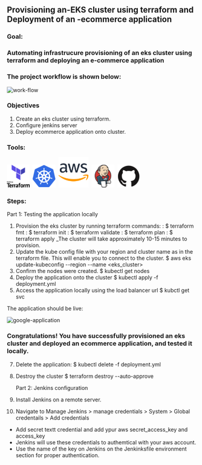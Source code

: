 ## Provisioning an-EKS cluster using terraform and Deployment of an -ecommerce application


### Goal:

### Automating infrastrucure provisioning of an eks cluster using terraform and deploying an e-commerce application  

### The project workflow is shown below:

![work-flow](https://github.com/Noettie/End-to-End-automated-CI-CD-Pipeline-utilizing-GitOps-PART-ONE/assets/108426517/3d57814c-3de4-4664-964f-d4887f5f30c0)

### Objectives

1. Create an eks cluster using terraform.
2. Configure jenkins server
3. Deploy ecommerce application onto cluster.
   

### Tools:

<div>
  <img src="https://github.com/devicons/devicon/blob/master/icons/terraform/terraform-original-wordmark.svg" width="60"/>&nbsp;
  <img src="https://github.com/devicons/devicon/blob/master/icons/kubernetes/kubernetes-plain.svg" width="60"/>&nbsp;
  <img src="https://github.com/devicons/devicon/blob/master/icons/amazonwebservices/amazonwebservices-original-wordmark.svg" width="80"/>&nbsp;
  <img src="https://github.com/devicons/devicon/blob/master/icons/jenkins/jenkins-original.svg" width="60"/>&nbsp;
  <img src="https://github.com/devicons/devicon/blob/master/icons/github/github-original.svg" width="60"/>
<div>


### Steps:
Part 1: Testing the application locally
1. Provision the eks cluster by running terraform commands:
: $ terraform fmt
: $ terraform init
: $ terraform validate
: $ terraform plan
: $ terraform apply
_The cluster will take approximately 10-15 minutes to provision.
3. Update the kube config file with your region and cluster name as in the terraform file. This will enable you to connect to the cluster.
$ aws eks update-kubeconfig --region <eu-west-2> --name <eks_cluster>
4. Confirm the nodes were created.
$ kubectl get nodes
5. Deploy the application onto the cluster
$ kubectl apply -f deployment.yml
6. Access the application locally using the load balancer url
$ kubctl get svc
   

The application should be live:

![google-application](https://github.com/Noettie/End-to-End-automated-CI-CD-Pipeline-utilizing-GitOps-PART-ONE/assets/108426517/d92309cd-7ab8-4714-b137-4abd4a38131e)

### Congratulations! You have successfully provisioned an eks cluster and deployed an ecommerce application, and tested it locally.

7. Delete the application:
$ kubectl delete -f deployment.yml
8. Destroy the cluster
$ terraform destroy --auto-approve 

   Part 2: Jenkins configuration

10. Install Jenkins on a remote server.
11. Navigate to Manage Jenkins > manage credentials > System > Global credentails > Add credentials
* Add secret textt credential and add ypur aws secret_access_key and access_key
* Jenkins will use these credentials to authemtical with your aws account.
* Use the name of the key on Jenkins on the Jenkinksfile  environment section for proper authentication. 







